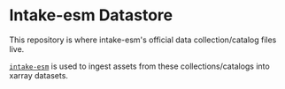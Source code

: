 # Intake-esm Datastore

This repository is where intake-esm's official data collection/catalog files live.

[`intake-esm`](https://github.com/NCAR/intake-esm) is used to ingest assets from these collections/catalogs into xarray datasets.


